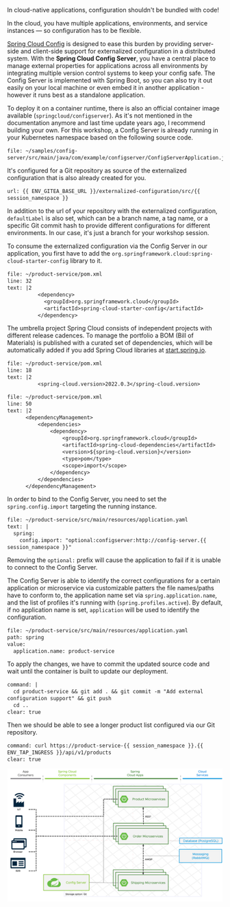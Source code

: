In cloud-native applications, configuration shouldn't be bundled with code!

In the cloud, you have multiple applications, environments, and service instances — so configuration has to be flexible.

[Spring Cloud Config](https://docs.spring.io/spring-cloud-config/docs/current/reference/html/) is designed to ease this burden by providing server-side and client-side support for externalized configuration in a distributed system. 
With the **Spring Cloud Config Server**, you have a central place to manage external properties for applications across all environments by integrating multiple version control systems to keep your config safe.
The Config Server is implemented with Spring Boot, so you can also try it out easily on your local machine or even embed it in another application - however it runs best as a standalone application.

To deploy it on a container runtime, there is also an official container image available (`springcloud/configserver`). As it's not mentioned in the documentation anymore and last time update years ago, I recommend building your own.
For this workshop, a Config Server is already running in your Kubernetes namespace based on the following source code.
```editor:open-file
file: ~/samples/config-server/src/main/java/com/example/configserver/ConfigServerApplication.java
```

It's configured for a Git repository as source of the externalized configuration that is also already created for you.
```dashboard:open-url
url: {{ ENV_GITEA_BASE_URL }}/externalized-configuration/src/{{ session_namespace }}
```
In addition to the url of your repository with the externalized configuration, `defaultLabel` is also set, which can be a branch name, a tag name, or a specific Git commit hash to provide different configurations for different environments. In our case, it's just a branch for your workshop session.

To consume the externalized configuration via the Config Server in our application, you first have to add the `org.springframework.cloud:spring-cloud-starter-config` library to it.
```editor:insert-lines-before-line
file: ~/product-service/pom.xml
line: 32
text: |2
          <dependency>
            <groupId>org.springframework.cloud</groupId>
            <artifactId>spring-cloud-starter-config</artifactId>
          </dependency>
```
The umbrella project Spring Cloud consists of independent projects with different release cadences. To manage the portfolio a BOM (Bill of Materials) is published with a curated set of dependencies, which will be automatically added if you add Spring Cloud libraries at [start.spring.io](https://start.spring.io).
```editor:insert-lines-before-line
file: ~/product-service/pom.xml
line: 18
text: |2
		  <spring-cloud.version>2022.0.3</spring-cloud.version>
```
```editor:insert-lines-before-line
file: ~/product-service/pom.xml
line: 50
text: |2
	  <dependencyManagement>
	  	  <dependencies>
			  <dependency>
				  <groupId>org.springframework.cloud</groupId>
				  <artifactId>spring-cloud-dependencies</artifactId>
				  <version>${spring-cloud.version}</version>
				  <type>pom</type>
				  <scope>import</scope>
			  </dependency>
		  </dependencies>
	  </dependencyManagement>
```

In order to bind to the Config Server, you need to set the `spring.config.import` targeting the running instance.
```editor:append-lines-to-file
file: ~/product-service/src/main/resources/application.yaml
text: |
  spring:
    config.import: "optional:configserver:http://config-server.{{ session_namespace }}"
```
Removing the `optional:` prefix will cause the application to fail if it is unable to connect to the Config Server.

The Config Server is able to identify the correct configurations for a certain application or microservice via customizable patters the file names/paths have to conform to, the application name set via `spring.application.name`, and the list of profiles it's running with (`spring.profiles.active`).
By default, if no application name is set, `application` will be used to identify the configuration.
```editor:insert-value-into-yaml
file: ~/product-service/src/main/resources/application.yaml
path: spring
value:
  application.name: product-service
```

To apply the changes, we have to commit the updated source code and wait until the container is built to update our deployment.
```terminal:execute
command: |
  cd product-service && git add . && git commit -m "Add external configuration support" && git push
  cd ..
clear: true
```

Then we should be able to see a longer product list configured via our Git repository.
```terminal:execute
command: curl https://product-service-{{ session_namespace }}.{{ ENV_TAP_INGRESS }}/api/v1/products
clear: true
```

![Updated architecture with Configuration Service](../images/microservice-architecture-config.png)

